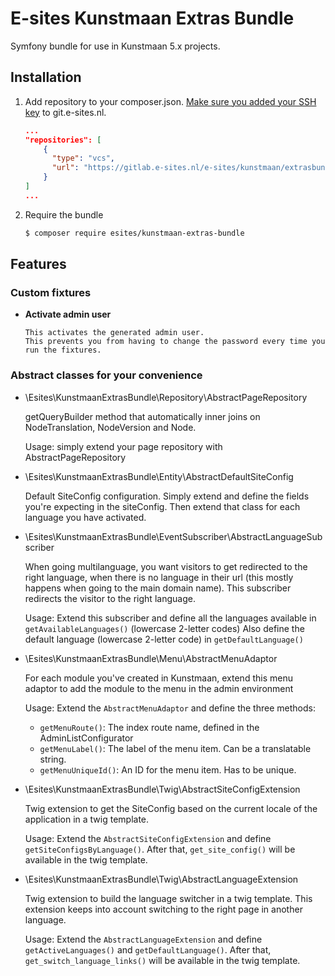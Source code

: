 # E-sites Kunstmaan Extras Bundle 

Symfony bundle for use in Kunstmaan 5.x projects. 

## Installation

1. Add repository to your composer.json. [Make sure you added your SSH key](https://git.e-sites.nl/user/settings/ssh) to git.e-sites.nl.

    ```json
    ...
    "repositories": [
        {
          "type": "vcs",
          "url": "https://gitlab.e-sites.nl/e-sites/kunstmaan/extrasbundle.git"
        }
    ]
    ...
    ```

2. Require the bundle
    
    ```bash
    $ composer require esites/kunstmaan-extras-bundle
    ```    

## Features

### Custom fixtures

* **Activate admin user**
   
      This activates the generated admin user.
      This prevents you from having to change the password every time you run the fixtures. 
    

### Abstract classes for your convenience

* \Esites\KunstmaanExtrasBundle\Repository\AbstractPageRepository

    getQueryBuilder method that automatically inner joins on NodeTranslation, NodeVersion and Node. 
    
    Usage: simply extend your page repository with AbstractPageRepository
    
* \Esites\KunstmaanExtrasBundle\Entity\AbstractDefaultSiteConfig

    Default SiteConfig configuration. Simply extend and define the fields you're expecting in the siteConfig.
    Then extend that class for each language you have activated.
    
* \Esites\KunstmaanExtrasBundle\EventSubscriber\AbstractLanguageSubscriber

    When going multilanguage, you want visitors to get redirected to the right language, when there is no language in their url (this mostly happens when going to the main domain name).
    This subscriber redirects the visitor to the right language.
    
    Usage: Extend this subscriber and define all the languages available in `getAvailableLanguages()` (lowercase 2-letter codes)
    Also define the default language (lowercase 2-letter code) in `getDefaultLanguage()`
    
* \Esites\KunstmaanExtrasBundle\Menu\AbstractMenuAdaptor

    For each module you've created in Kunstmaan, extend this menu adaptor to add the module to the menu in the admin environment
    
    Usage: Extend the `AbstractMenuAdaptor` and define the three methods:
    * `getMenuRoute()`: The index route name, defined in the AdminListConfigurator
    * `getMenuLabel()`: The label of the menu item. Can be a translatable string.
    * `getMenuUniqueId()`: An ID for the menu item. Has to be unique.
    
* \Esites\KunstmaanExtrasBundle\Twig\AbstractSiteConfigExtension

    Twig extension to get the SiteConfig based on the current locale of the application in a twig template.
    
    Usage: Extend the `AbstractSiteConfigExtension` and define `getSiteConfigsByLanguage()`.
    After that, `get_site_config()` will be available in the twig template.
    
* \Esites\KunstmaanExtrasBundle\Twig\AbstractLanguageExtension

    Twig extension to build the language switcher in a twig template.
    This extension keeps into account switching to the right page in another language.
    
    Usage: Extend the `AbstractLanguageExtension` and define `getActiveLanguages()` and `getDefaultLanguage()`.
    After that, `get_switch_language_links()` will be available in the twig template.